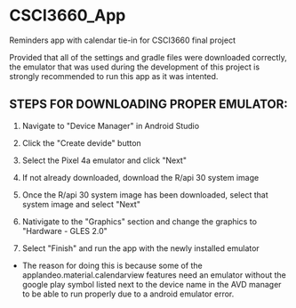 # CSCI3660_App
Reminders app with calendar tie-in for CSCI3660 final project


Provided that all of the settings and gradle files were downloaded correctly, the emulator 
that was used during the development of this project is strongly recommended to run this app
as it was intented.


STEPS FOR DOWNLOADING PROPER EMULATOR:
-----------------------------------------------------------------
1. Navigate to "Device Manager" in Android Studio

2. Click the "Create devide" button

3. Select the Pixel 4a emulator and click "Next"

4. If not already downloaded, download the R/api 30 system image

5. Once the R/api 30 system image has been downloaded, select that system image
and select "Next"

6. Nativigate to the "Graphics" section and change the graphics to "Hardware - GLES 2.0"

7. Select "Finish" and run the app with the newly installed emulator


- The reason for doing this is because some of the applandeo.material.calendarview features need an
emulator without the google play symbol listed next to the device name in the AVD manager to be able to
run properly due to a android emulator error.
